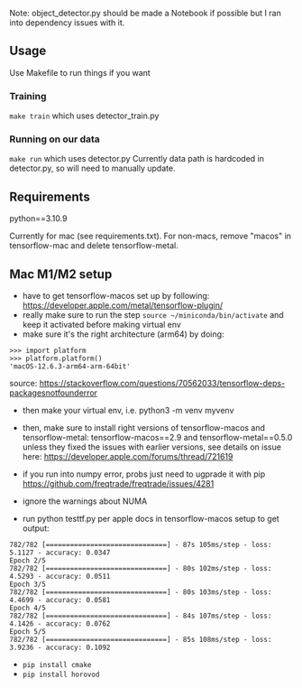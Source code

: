 Note: object_detector.py should be made a Notebook if possible but I ran into dependency issues with it.

## Usage
Use Makefile to run things if you want

### Training
`make train` which uses detector_train.py

### Running on our data
`make run` which uses detector.py
Currently data path is hardcoded in detector.py, so will need to manually update.

## Requirements
python==3.10.9

Currently for mac (see requirements.txt). For non-macs, remove "macos" in tensorflow-mac and delete tensorflow-metal.

## Mac M1/M2 setup
* have to get tensorflow-macos set up by following: https://developer.apple.com/metal/tensorflow-plugin/
* really make sure to run the step `source ~/miniconda/bin/activate` and keep it activated
before making virtual env
* make sure it's the right architecture (arm64) by doing:
```
>>> import platform
>>> platform.platform()
'macOS-12.6.3-arm64-arm-64bit'
```
source: https://stackoverflow.com/questions/70562033/tensorflow-deps-packagesnotfounderror
* then make your virtual env, i.e. python3 -m venv myvenv
* then, make sure to install right versions of tensorflow-macos and tensorflow-metal:
tensorflow-macos==2.9 and tensorflow-metal==0.5.0
unless they fixed the issues with earlier versions, see details on issue here: https://developer.apple.com/forums/thread/721619

* if you run into numpy error, probs just need to ugprade it with pip https://github.com/freqtrade/freqtrade/issues/4281

* ignore the warnings about NUMA

* run python testtf.py per apple docs in tensorflow-macos setup to get output:
```
782/782 [==============================] - 87s 105ms/step - loss: 5.1127 - accuracy: 0.0347
Epoch 2/5
782/782 [==============================] - 80s 102ms/step - loss: 4.5293 - accuracy: 0.0511
Epoch 3/5
782/782 [==============================] - 80s 103ms/step - loss: 4.4699 - accuracy: 0.0581
Epoch 4/5
782/782 [==============================] - 84s 107ms/step - loss: 4.1426 - accuracy: 0.0762
Epoch 5/5
782/782 [==============================] - 85s 108ms/step - loss: 3.9236 - accuracy: 0.1092
```

* `pip install cmake`
* `pip install horovod`